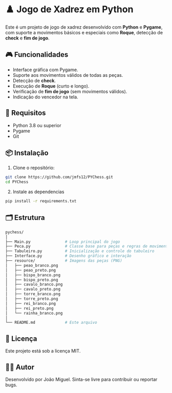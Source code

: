 # ♟️ Jogo de Xadrez em Python

Este é um projeto de jogo de xadrez desenvolvido com **Python** e **Pygame**, com suporte a movimentos básicos e especiais como **Roque**, detecção de **check** e **fim de jogo**.

## 🎮 Funcionalidades

- Interface gráfica com Pygame.
- Suporte aos movimentos válidos de todas as peças.
- Detecção de **check**.
- Execução de **Roque** (curto e longo).
- Verificação de **fim de jogo** (sem movimentos válidos).
- Indicação do vencedor na tela.

## 🧠 Requisitos

- Python 3.8 ou superior
- Pygame
- Git

## 📦 Instalação

1. Clone o repositório:

```bash
git clone https://github.com/jmfs12/PYChess.git
cd PYChess
```

2. Instale as dependencias

```bash
pip install -r requirements.txt
```

## 🗂️ Estrutura
```graphql
pychess/
│
├── Main.py               # Loop principal do jogo
├── Peca.py               # Classe base para peças e regras de movimento
├── Tabuleiro.py          # Inicialização e controle do tabuleiro
├── Interface.py          # Desenho gráfico e interação
├── resource/             # Imagens das peças (PNG)
│   ├── peao_branco.png
│   ├── peao_preto.png
│   ├── bispo_branco.png
│   ├── bispo_preto.png
│   ├── cavalo_branco.png
│   ├── cavalo_preto.png
│   ├── torre_branco.png
│   ├── torre_preto.png
│   ├── rei_branco.png
│   ├── rei_preto.png
│   └── rainha_branco.png
│
└── README.md             # Este arquivo
```

## 📝 Licença
Este projeto está sob a licença MIT.

## 🙋‍♂️ Autor
Desenvolvido por João Miguel. Sinta-se livre para contribuir ou reportar bugs.
